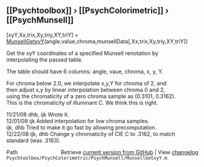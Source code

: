 ## [[Psychtoolbox]] &#8250; [[PsychColorimetric]] &#8250; [[PsychMunsell]]

[xyY,Xx,trix,Xy,triy,XY,triY] = [MunsellGetxyY](MunsellGetxyY)(angle,value,chroma,munsellData[,Xx,trix,Xy,triy,XY,triY])  
  
Get the xyY coordinates of a specified Munsell renotation by  
interpolating the passed table.  
  
The table should have 6 columns: angle, vaue, chroma, x, y, Y.  
  
For chroma below 2.0, we interpolate x,y,Y for chroma of 2, and  
then adjust x,y by linear interpolation between chroma 0 and 2,  
using the chromaticity of a zero chroma sample as (0.3101, 0.3162).  
This is the chromaticity of illuminant C.  We think this is right.  
  
11/21/08  dhb, ijk  Wrote it.  
12/01/08  ijk       Added interpolation for low chroma samples.  
          ijk, dhb  Tried to make it go fast by allowing precomputation.  
12/22/08  ijk, dhb  Change y chromaticity of CIE C to .3162, to match standard (was .3163).  




<div class="code_header" style="text-align:right;">
  <span style="float:left;">Path&nbsp;&nbsp;</span> <span class="counter">Retrieve <a href=
  "https://raw.github.com/Psychtoolbox-3/Psychtoolbox-3/beta/Psychtoolbox/PsychColorimetric/PsychMunsell/MunsellGetxyY.m">current version from GitHub</a> | View <a href=
  "https://github.com/Psychtoolbox-3/Psychtoolbox-3/commits/beta/Psychtoolbox/PsychColorimetric/PsychMunsell/MunsellGetxyY.m">changelog</a></span>
</div>
<div class="code">
  <code>Psychtoolbox/PsychColorimetric/PsychMunsell/MunsellGetxyY.m</code>
</div>


